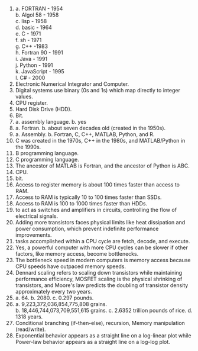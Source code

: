1. a. FORTRAN - 1954  
   b. Algol 58 - 1958  
   c. lisp - 1958  
   d. basic - 1964  
   e. C - 1971  
   f. sh - 1971  
   g. C++ -1983  
   h. Fortran 90 - 1991  
   i. Java - 1991  
   j. Python - 1991  
   k. JavaScript - 1995  
   l. C# - 2000  
2. Electronic Numerical Integrator and Computer.
3. Digital systems use binary (0s and 1s) which map directly to integer values.
4. CPU register.
5. Hard Disk Drive (HDD).
6. Bit.
7. a. assembly language.
   b. yes
8. a. Fortran.
   b. about seven decades old (created in the 1950s).
9. a. Assembly.
   b. Fortran, C, C++, MATLAB, Python, and R.
10. C was created in the 1970s, C++ in the 1980s, and MATLAB/Python in the 1990s.
11. B programming language.
12. C programming language.
13. The ancestor of MATLAB is Fortran, and the ancestor of Python is ABC.
14. CPU.
15. bit.
16. Access to register memory is about 100 times faster than access to RAM.
17. Access to RAM is typically 10 to 100 times faster than SSDs.
18. Access to RAM is 100 to 1000 times faster than HDDs.
19. to act as switches and amplifiers in circuits, controlling the flow of electrical signals.
20. Adding more transistors faces physical limits like heat dissipation and power consumption, which prevent indefinite performance improvements.
21. tasks accomplished within a CPU cycle are fetch, decode, and execute.
22. Yes, a powerful computer with more CPU cycles can be slower if other factors, like memory access, become bottlenecks.
23. The bottleneck speed in modern computers is memory access because CPU speeds have outpaced memory speeds.
24. Dennard scaling refers to scaling down transistors while maintaining performance efficiency, MOSFET scaling is the physical shrinking of transistors, and Moore's law predicts the doubling of transistor density approximately every two years.  
25. a. 64.
    b. 2080.
    c. 0.297 pounds.
26. a. 9,223,372,036,854,775,808 grains.  
    b. 18,446,744,073,709,551,615 grains.
    c. 2.6352 trillion pounds of rice.
    d. 1318 years.
27. Conditional branching (if-then-else), recursion, Memory manipulation (read/write).
28. Exponential behavior appears as a straight line on a log-linear plot while Power-law behavior appears as a straight line on a log-log plot.  
